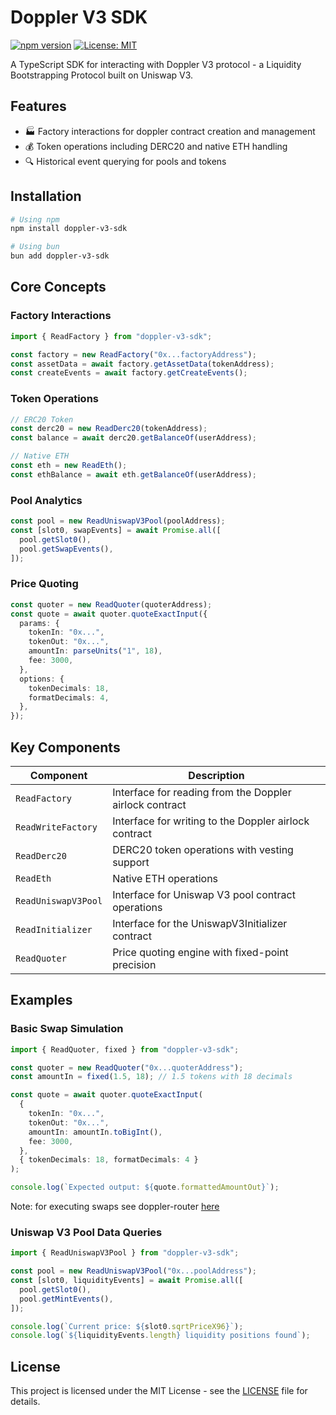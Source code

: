 # Doppler V3 SDK

[![npm version](https://img.shields.io/npm/v/doppler-v3-sdk.svg)](https://www.npmjs.com/package/doppler-v3-sdk)
[![License: MIT](https://img.shields.io/badge/License-MIT-yellow.svg)](https://opensource.org/licenses/MIT)

A TypeScript SDK for interacting with Doppler V3 protocol - a Liquidity Bootstrapping Protocol built on Uniswap V3.

## Features

- 🏭 Factory interactions for doppler contract creation and management
- 💰 Token operations including DERC20 and native ETH handling
- 🔍 Historical event querying for pools and tokens

## Installation

```bash
# Using npm
npm install doppler-v3-sdk

# Using bun
bun add doppler-v3-sdk
```

## Core Concepts

### Factory Interactions

```typescript
import { ReadFactory } from "doppler-v3-sdk";

const factory = new ReadFactory("0x...factoryAddress");
const assetData = await factory.getAssetData(tokenAddress);
const createEvents = await factory.getCreateEvents();
```

### Token Operations

```typescript
// ERC20 Token
const derc20 = new ReadDerc20(tokenAddress);
const balance = await derc20.getBalanceOf(userAddress);

// Native ETH
const eth = new ReadEth();
const ethBalance = await eth.getBalanceOf(userAddress);
```

### Pool Analytics

```typescript
const pool = new ReadUniswapV3Pool(poolAddress);
const [slot0, swapEvents] = await Promise.all([
  pool.getSlot0(),
  pool.getSwapEvents(),
]);
```

### Price Quoting

```typescript
const quoter = new ReadQuoter(quoterAddress);
const quote = await quoter.quoteExactInput({
  params: {
    tokenIn: "0x...",
    tokenOut: "0x...",
    amountIn: parseUnits("1", 18),
    fee: 3000,
  },
  options: {
    tokenDecimals: 18,
    formatDecimals: 4,
  },
});
```

## Key Components

| Component           | Description                                             |
| ------------------- | ------------------------------------------------------- |
| `ReadFactory`       | Interface for reading from the Doppler airlock contract |
| `ReadWriteFactory`  | Interface for writing to the Doppler airlock contract   |
| `ReadDerc20`        | DERC20 token operations with vesting support            |
| `ReadEth`           | Native ETH operations                                   |
| `ReadUniswapV3Pool` | Interface for Uniswap V3 pool contract operations       |
| `ReadInitializer`   | Interface for the UniswapV3Initializer contract         |
| `ReadQuoter`        | Price quoting engine with fixed-point precision         |

## Examples

### Basic Swap Simulation

```typescript
import { ReadQuoter, fixed } from "doppler-v3-sdk";

const quoter = new ReadQuoter("0x...quoterAddress");
const amountIn = fixed(1.5, 18); // 1.5 tokens with 18 decimals

const quote = await quoter.quoteExactInput(
  {
    tokenIn: "0x...",
    tokenOut: "0x...",
    amountIn: amountIn.toBigInt(),
    fee: 3000,
  },
  { tokenDecimals: 18, formatDecimals: 4 }
);

console.log(`Expected output: ${quote.formattedAmountOut}`);
```

Note: for executing swaps see doppler-router [here](https://github.com/whetstoneresearch/doppler-sdk/tree/main/packages/doppler-router)

### Uniswap V3 Pool Data Queries

```typescript
import { ReadUniswapV3Pool } from "doppler-v3-sdk";

const pool = new ReadUniswapV3Pool("0x...poolAddress");
const [slot0, liquidityEvents] = await Promise.all([
  pool.getSlot0(),
  pool.getMintEvents(),
]);

console.log(`Current price: ${slot0.sqrtPriceX96}`);
console.log(`${liquidityEvents.length} liquidity positions found`);
```

## License

This project is licensed under the MIT License - see the [LICENSE](LICENSE) file for details.
